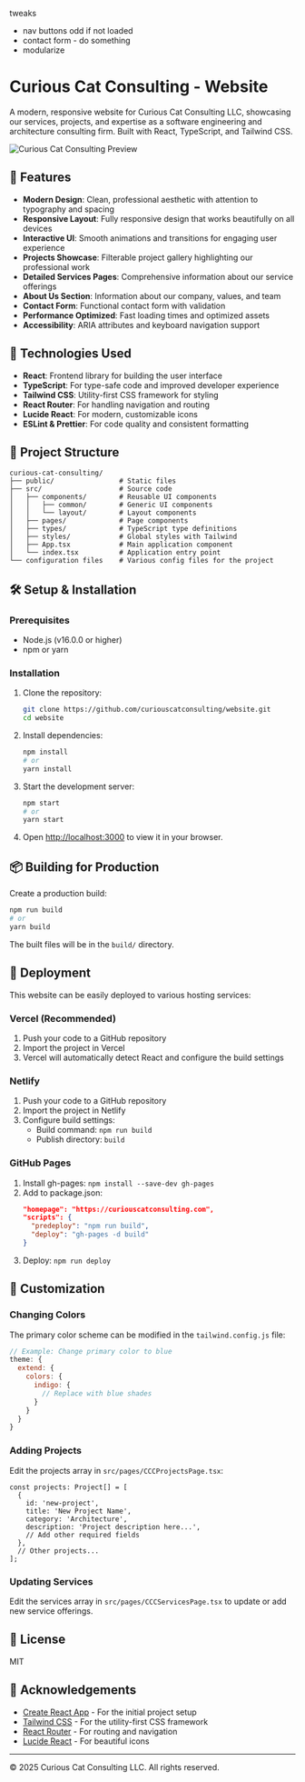 tweaks
- nav buttons odd if not loaded
- contact form - do something
- modularize


# Curious Cat Consulting - Website

A modern, responsive website for Curious Cat Consulting LLC, showcasing our services, projects, and expertise as a software engineering and architecture consulting firm. Built with React, TypeScript, and Tailwind CSS.

![Curious Cat Consulting Preview](/public/preview.png)

## 🌟 Features

- **Modern Design**: Clean, professional aesthetic with attention to typography and spacing
- **Responsive Layout**: Fully responsive design that works beautifully on all devices
- **Interactive UI**: Smooth animations and transitions for engaging user experience
- **Projects Showcase**: Filterable project gallery highlighting our professional work
- **Detailed Services Pages**: Comprehensive information about our service offerings
- **About Us Section**: Information about our company, values, and team
- **Contact Form**: Functional contact form with validation
- **Performance Optimized**: Fast loading times and optimized assets
- **Accessibility**: ARIA attributes and keyboard navigation support

## 🚀 Technologies Used

- **React**: Frontend library for building the user interface
- **TypeScript**: For type-safe code and improved developer experience
- **Tailwind CSS**: Utility-first CSS framework for styling
- **React Router**: For handling navigation and routing
- **Lucide React**: For modern, customizable icons
- **ESLint & Prettier**: For code quality and consistent formatting

## 📂 Project Structure

```
curious-cat-consulting/
├── public/                # Static files
├── src/                   # Source code
│   ├── components/        # Reusable UI components
│   │   ├── common/        # Generic UI components
│   │   └── layout/        # Layout components
│   ├── pages/             # Page components
│   ├── types/             # TypeScript type definitions
│   ├── styles/            # Global styles with Tailwind
│   ├── App.tsx            # Main application component
│   └── index.tsx          # Application entry point
└── configuration files    # Various config files for the project
```

## 🛠️ Setup & Installation

### Prerequisites

- Node.js (v16.0.0 or higher)
- npm or yarn

### Installation

1. Clone the repository:
   ```bash
   git clone https://github.com/curiouscatconsulting/website.git
   cd website
   ```

2. Install dependencies:
   ```bash
   npm install
   # or
   yarn install
   ```

3. Start the development server:
   ```bash
   npm start
   # or
   yarn start
   ```

4. Open [http://localhost:3000](http://localhost:3000) to view it in your browser.

## 📦 Building for Production

Create a production build:
```bash
npm run build
# or
yarn build
```

The built files will be in the `build/` directory.

## 🚀 Deployment

This website can be easily deployed to various hosting services:

### Vercel (Recommended)
1. Push your code to a GitHub repository
2. Import the project in Vercel
3. Vercel will automatically detect React and configure the build settings

### Netlify
1. Push your code to a GitHub repository
2. Import the project in Netlify
3. Configure build settings:
   - Build command: `npm run build`
   - Publish directory: `build`

### GitHub Pages
1. Install gh-pages: `npm install --save-dev gh-pages`
2. Add to package.json:
   ```json
   "homepage": "https://curiouscatconsulting.com",
   "scripts": {
     "predeploy": "npm run build",
     "deploy": "gh-pages -d build"
   }
   ```
3. Deploy: `npm run deploy`

## 🎨 Customization

### Changing Colors
The primary color scheme can be modified in the `tailwind.config.js` file:

```js
// Example: Change primary color to blue
theme: {
  extend: {
    colors: {
      indigo: {
        // Replace with blue shades
      }
    }
  }
}
```

### Adding Projects
Edit the projects array in `src/pages/CCCProjectsPage.tsx`:

```tsx
const projects: Project[] = [
  {
    id: 'new-project',
    title: 'New Project Name',
    category: 'Architecture',
    description: 'Project description here...',
    // Add other required fields
  },
  // Other projects...
];
```

### Updating Services
Edit the services array in `src/pages/CCCServicesPage.tsx` to update or add new service offerings.

## 📄 License

MIT

## 🙏 Acknowledgements

- [Create React App](https://create-react-app.dev/) - For the initial project setup
- [Tailwind CSS](https://tailwindcss.com/) - For the utility-first CSS framework
- [React Router](https://reactrouter.com/) - For routing and navigation
- [Lucide React](https://lucide.dev/) - For beautiful icons

---

© 2025 Curious Cat Consulting LLC. All rights reserved.